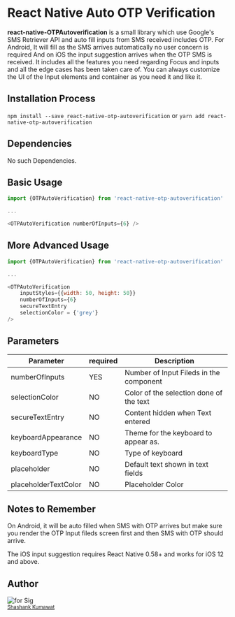 # React Native Auto OTP Verification


**react-native-OTPAutoverification** is a small library which use Google's SMS Retriever API and auto fill inputs from SMS received includes OTP. For Android, It will fill as the SMS arrives automatically no user concern is required And on iOS the input suggestion arrives when the OTP SMS is received. It includes all the features you need regarding Focus and inputs and all the edge cases has been taken care of. You can always customize the UI of the Input elements and container as you need it and like it.

## Installation Process

`npm install --save react-native-otp-autoverification`
or
`yarn add react-native-otp-autoverification`

## Dependencies
No such Dependencies. 
## Basic Usage

```js
import {OTPAutoVerification} from 'react-native-otp-autoverification'

...

<OTPAutoVerification numberOfInputs={6} />

```

## More Advanced Usage

```js
import {OTPAutoVerification} from 'react-native-otp-autoverification'

...

<OTPAutoVerification
    inputStyles={{width: 50, height: 50}}
    numberOfInputs={6}
    secureTextEntry
    selectionColor = {'grey'}
/>

```
## Parameters

| Parameter               | required | Description                                                                                     |
| ----------------------- | -------- | ----------------------------------------------------------------------------------------------- |
| numberOfInputs          | YES      | Number of Input Fileds in the component                                                         |
| selectionColor          | NO       | Color of the selection done of the text														   |
| secureTextEntry     	  | NO       | Content hidden when Text entered                                              				   |
| keyboardAppearance      | NO       | Theme for the keyboard to appear as.                                                  		   |
| keyboardType            | NO       | Type of keyboard                     														   |
| placeholder             | NO       | Default text shown in text fields                                                           	   |
| placeholderTextColor    | NO       | Placeholder Color                                                        					   |

## Notes to Remember

On Android, it will be auto filled when SMS with OTP arrives but make sure you render the OTP Input fileds screen first and then SMS with OTP should arrive.

The iOS input suggestion requires React Native 0.58+ and works for iOS 12 and above.

## Author

![for Sig](https://user-images.githubusercontent.com/37096648/124588064-036e4e80-de76-11eb-8256-c01e03b7d6b1.jpg)<br />
<sub><a href="https://github.com/shashank-kumawat">Shashank Kumawat</a></sub>

